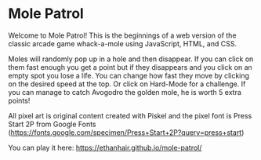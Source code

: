 # Mole Patrol

Welcome to Mole Patrol! This is the beginnings of a web version of the classic arcade game whack-a-mole using JavaScript, HTML, and CSS.

Moles will randomly pop up in a hole and then disappear. If you can click on them fast enough you get a point but if they disappears and you click on an empty spot you lose a life. You can change how fast they move by clicking on the desired speed at the top. Or click on Hard-Mode for a challenge. If you can manage to catch Avogodro the golden mole, he is worth 5 extra points!

All pixel art is original content created with Piskel and the pixel font is Press Start 2P from Google Fonts (https://fonts.google.com/specimen/Press+Start+2P?query=press+start)

You can play it here: https://ethanhair.github.io/mole-patrol/
